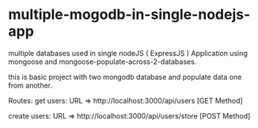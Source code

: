 # multiple-mogodb-in-single-nodejs-app
multiple databases used in single nodeJS ( ExpressJS ) Application using mongoose and mongoose-populate-across-2-databases.

this is basic project with two mongodb database and populate data one from another.

Routes: 
  get users: URL => http://localhost:3000/api/users [GET Method]
  
  create users: URL => http://localhost:3000/api/users/store [POST Method]
